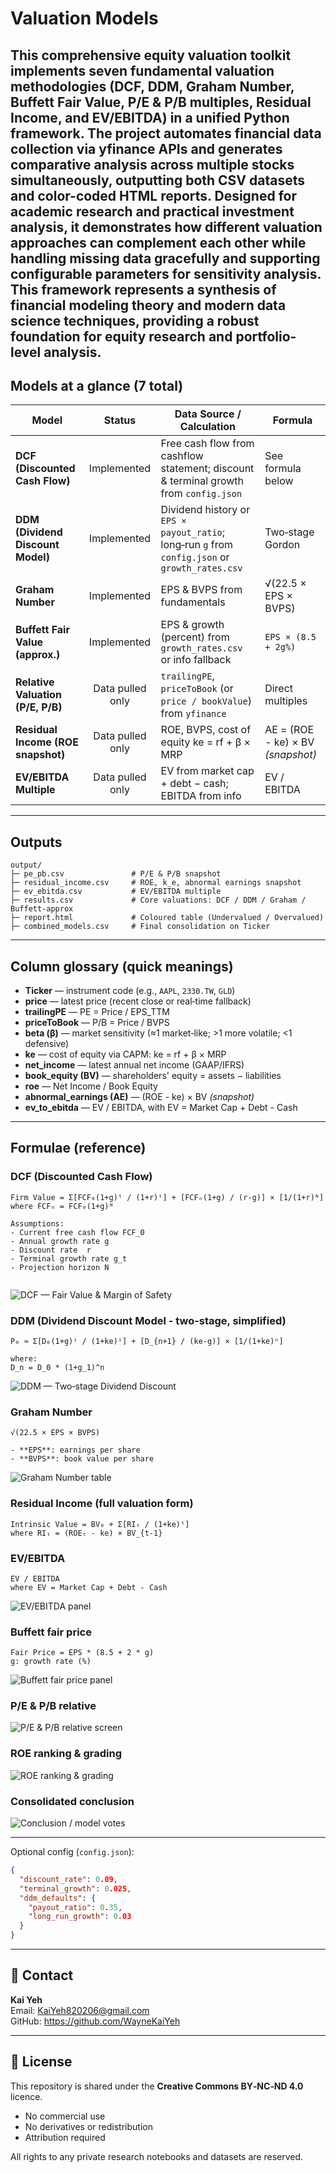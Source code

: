 # Valuation Models 

This comprehensive equity valuation toolkit implements seven fundamental valuation methodologies (DCF, DDM, Graham Number, Buffett Fair Value, P/E & P/B multiples, Residual Income, and EV/EBITDA) in a unified Python framework. The project automates financial data collection via yfinance APIs and generates comparative analysis across multiple stocks simultaneously, outputting both CSV datasets and color-coded HTML reports. Designed for academic research and practical investment analysis, it demonstrates how different valuation approaches can complement each other while handling missing data gracefully and supporting configurable parameters for sensitivity analysis. This framework represents a synthesis of financial modeling theory and modern data science techniques, providing a robust foundation for equity research and portfolio-level analysis.
---

## Models at a glance (7 total)

| Model | Status | Data Source / Calculation | Formula |
|---|:--:|---|---|
| **DCF (Discounted Cash Flow)** |  Implemented | Free cash flow from cashflow statement; discount & terminal growth from `config.json` | See formula below |
| **DDM (Dividend Discount Model)** |  Implemented | Dividend history or `EPS × payout_ratio`; long‑run `g` from `config.json` or `growth_rates.csv` | Two‑stage Gordon |
| **Graham Number** |  Implemented | EPS & BVPS from fundamentals | √(22.5 × EPS × BVPS) |
| **Buffett Fair Value (approx.)** |  Implemented | EPS & growth (percent) from `growth_rates.csv` or info fallback | `EPS × (8.5 + 2g%)` |
| **Relative Valuation (P/E, P/B)** |  Data pulled only | `trailingPE`, `priceToBook` (or `price / bookValue`) from `yfinance` | Direct multiples |
| **Residual Income (ROE snapshot)** |  Data pulled only | ROE, BVPS, cost of equity ke = rf + β × MRP | AE = (ROE - ke) × BV *(snapshot)* |
| **EV/EBITDA Multiple** |  Data pulled only | EV from market cap + debt − cash; EBITDA from info | EV / EBITDA |


---

##  Outputs 

```
output/
├─ pe_pb.csv               # P/E & P/B snapshot
├─ residual_income.csv     # ROE, k_e, abnormal earnings snapshot
├─ ev_ebitda.csv           # EV/EBITDA multiple
├─ results.csv             # Core valuations: DCF / DDM / Graham / Buffett‑approx
├─ report.html             # Coloured table (Undervalued / Overvalued)
├─ combined_models.csv     # Final consolidation on Ticker

```

---

## Column glossary (quick meanings)

- **Ticker** — instrument code (e.g., `AAPL`, `2330.TW`, `GLD`)  
- **price** — latest price (recent close or real‑time fallback)  
- **trailingPE** — PE = Price / EPS_TTM  
- **priceToBook** — P/B = Price / BVPS  
- **beta (β)** — market sensitivity (≈1 market‑like; >1 more volatile; <1 defensive)  
- **ke** — cost of equity via CAPM: ke = rf + β × MRP  
- **net_income** — latest annual net income (GAAP/IFRS)  
- **book_equity (BV)** — shareholders' equity = assets − liabilities  
- **roe** — Net Income / Book Equity  
- **abnormal_earnings (AE)** — (ROE - ke) × BV *(snapshot)*  
- **ev_to_ebitda** — EV / EBITDA, with EV = Market Cap + Debt - Cash

---

## Formulae (reference)

### DCF (Discounted Cash Flow)
```
Firm Value = Σ[FCF₀(1+g)ᵗ / (1+r)ᵗ] + [FCFₙ(1+g) / (r-g)] × [1/(1+r)ᴺ]
where FCFₙ = FCF₀(1+g)ᴺ

Assumptions:
- Current free cash flow FCF_0 
- Annual growth rate g 
- Discount rate  r 
- Terminal growth rate g_t
- Projection horizon N


```
![DCF — Fair Value & Margin of Safety](output/dcf.PNG)


### DDM (Dividend Discount Model - two‑stage, simplified)
```
P₀ ≈ Σ[D₀(1+g)ⁱ / (1+ke)ⁱ] + [D_{n+1} / (ke-g)] × [1/(1+ke)ⁿ]

where:
D_n = D_0 * (1+g_1)^n
```
![DDM — Two‑stage Dividend Discount](output/ddm.PNG)

### Graham Number
```
√(22.5 × EPS × BVPS)

- **EPS**: earnings per share
- **BVPS**: book value per share
```
![Graham Number table](output/graham.PNG)


### Residual Income (full valuation form)
```
Intrinsic Value = BV₀ + Σ[RIₜ / (1+ke)ᵗ]
where RIₜ = (ROEₜ - ke) × BV_{t-1}
```

### EV/EBITDA
```
EV / EBITDA
where EV = Market Cap + Debt - Cash
```
![EV/EBITDA panel](output/EV_ebita.PNG)


### Buffett fair price


```
Fair Price = EPS * (8.5 + 2 * g)
g: growth rate (%)
```
![Buffett fair price panel](output/buffett_dcf.PNG)

### P/E & P/B relative
![P/E & P/B relative screen](output/pepb.PNG)


### ROE ranking & grading
![ROE ranking & grading](output/ROE.PNG)

### Consolidated conclusion
![Conclusion / model votes](output/conclusion.PNG)

---



Optional config (`config.json`):
```json
{
  "discount_rate": 0.09,
  "terminal_growth": 0.025,
  "ddm_defaults": {
    "payout_ratio": 0.35,
    "long_run_growth": 0.03
  }
}
```
---

## 📎 Contact

**Kai Yeh**  
Email: KaiYeh820206@gmail.com  
GitHub: https://github.com/WayneKaiYeh

---

## 📄 License

This repository is shared under the **Creative Commons BY‑NC‑ND 4.0** licence.  
-  No commercial use
-  No derivatives or redistribution
-  Attribution required

All rights to any private research notebooks and datasets are reserved.